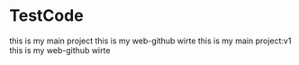 # TestCode
this is my main project
this is my web-github wirte
this is my main project:v1
this is my web-github wirte
